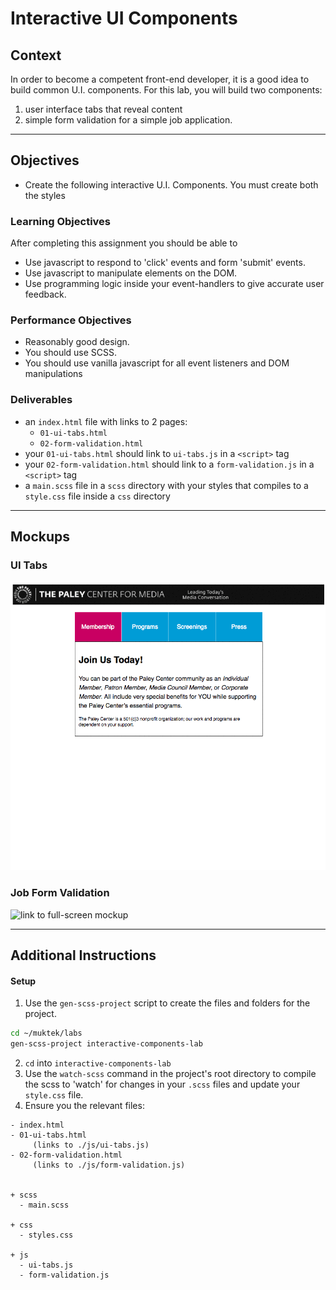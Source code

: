 # Interactive UI Components

## Context
In order to become a competent front-end developer, it is a good idea to build common U.I. components. For this lab, you will build two components:
1) user interface tabs that reveal content
2) simple form validation for a simple job application.  

---

## Objectives
- Create the following interactive U.I. Components. You must create both the styles

### Learning Objectives
After completing this assignment you should be able to
- Use javascript to respond to 'click' events and form 'submit' events.
- Use javascript to manipulate elements on the DOM.
- Use programming logic inside your event-handlers to give accurate user feedback.

### Performance Objectives
- Reasonably good design.
- You should use SCSS.
- You should use vanilla javascript for all event listeners and DOM manipulations


### Deliverables
- an `index.html` file with links to 2 pages:
  - `01-ui-tabs.html`
  - `02-form-validation.html`
- your `01-ui-tabs.html` should link to `ui-tabs.js` in a `<script>` tag
- your `02-form-validation.html` should link to a `form-validation.js` in a `<script>` tag
- a `main.scss` file in a `scss` directory with your styles that compiles to a `style.css` file inside a `css` directory



---

## Mockups

### UI Tabs

![link to full-screen mockup](mockups/lab-ui-tabs-demo.gif)


### Job Form Validation

![link to full-screen mockup](mockups/lab-job-application-form-validation)

---

## Additional Instructions

#### Setup
1. Use the `gen-scss-project` script to create the files and folders for the project.
  ```bash
  cd ~/muktek/labs
  gen-scss-project interactive-components-lab
  ```
2. `cd` into `interactive-components-lab`
3. Use the `watch-scss` command in the project's root directory to compile the scss to 'watch' for changes in your `.scss` files and update your `style.css` file.
4. Ensure you the relevant files:
```
- index.html
- 01-ui-tabs.html
     (links to ./js/ui-tabs.js)
- 02-form-validation.html
     (links to ./js/form-validation.js)


+ scss
  - main.scss

+ css
  - styles.css

+ js
  - ui-tabs.js
  - form-validation.js

```
